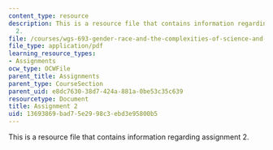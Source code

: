 ```yaml
---
content_type: resource
description: This is a resource file that contains information regarding assignment
  2.
file: /courses/wgs-693-gender-race-and-the-complexities-of-science-and-technology-a-problem-based-learning-experiment-spring-2009/13693869bad75e2998c3ebd3e95800b5_MITWGS_693S09_assn02.pdf
file_type: application/pdf
learning_resource_types:
- Assignments
ocw_type: OCWFile
parent_title: Assignments
parent_type: CourseSection
parent_uid: e8dc7630-38d7-424a-881a-0be53c35c639
resourcetype: Document
title: Assignment 2
uid: 13693869-bad7-5e29-98c3-ebd3e95800b5
---
```

This is a resource file that contains information regarding assignment 2.

